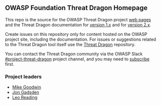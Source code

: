 ## OWASP Foundation Threat Dragon Homepage

This repo is the source for the OWASP Threat Dragon project [web pages](https://owasp.org/www-project-threat-dragon/)
and the Threat Dragon documentation for [version 1.x][docs1] and for [version 2.x][docs2].

Create issues on this repository only for content hosted on the OWASP project site, including the documentation.
For issues or suggestions related to the Threat Dragon tool itself use the
[Threat Dragon](https://github.com/OWASP/threat-dragon) repository.

You can contact the Threat Dragon community via the OWASP Slack
[#project-threat-dragon](https://owasp.slack.com/messages/CURE8PQ68) project channel,
and you may need to [subscribe](https://owasp.org/slack/invite) first.

### Project leaders

* [Mike Goodwin](mailto:mike.goodwin@owasp.org)
* [Jon Gadsden](mailto:jon.gadsden@owasp.org)
* [Leo Reading](mailto:leo.reading@owasp.org)

[docs1]: https://owasp.org/www-project-threat-dragon/docs-1/
[docs2]: https://owasp.org/www-project-threat-dragon/docs-2/
